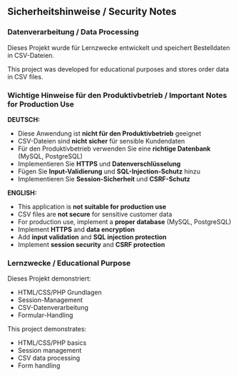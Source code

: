 ## Sicherheitshinweise / Security Notes

### Datenverarbeitung / Data Processing

Dieses Projekt wurde für Lernzwecke entwickelt und speichert Bestelldaten in CSV-Dateien.

This project was developed for educational purposes and stores order data in CSV files.

### Wichtige Hinweise für den Produktivbetrieb / Important Notes for Production Use

**DEUTSCH:**
- Diese Anwendung ist **nicht für den Produktivbetrieb** geeignet
- CSV-Dateien sind **nicht sicher** für sensible Kundendaten
- Für den Produktivbetrieb verwenden Sie eine **richtige Datenbank** (MySQL, PostgreSQL)
- Implementieren Sie **HTTPS** und **Datenverschlüsselung**
- Fügen Sie **Input-Validierung** und **SQL-Injection-Schutz** hinzu
- Implementieren Sie **Session-Sicherheit** und **CSRF-Schutz**

**ENGLISH:**
- This application is **not suitable for production use**
- CSV files are **not secure** for sensitive customer data
- For production use, implement a **proper database** (MySQL, PostgreSQL)
- Implement **HTTPS** and **data encryption**
- Add **input validation** and **SQL injection protection**
- Implement **session security** and **CSRF protection**

### Lernzwecke / Educational Purpose

Dieses Projekt demonstriert:
- HTML/CSS/PHP Grundlagen
- Session-Management
- CSV-Datenverarbeitung
- Formular-Handling

This project demonstrates:
- HTML/CSS/PHP basics
- Session management
- CSV data processing
- Form handling
